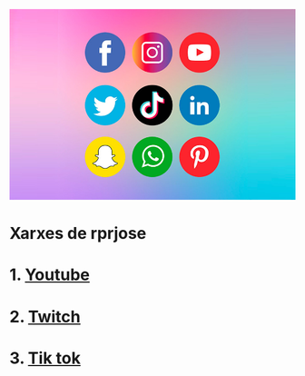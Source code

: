 ![text alternatiu](Imatges/Xarxes.jpeg)

# Xarxes de rprjose
# 1. [Youtube](https://www.youtube.com/@rprjose)
# 2. [Twitch](https://www.twitch.tv/rprjose)
# 3. [Tik tok](https://www.tiktok.com/@rprjose)
